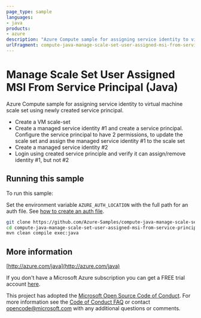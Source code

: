 ```yaml
---
page_type: sample
languages:
- java
products:
- azure
description: "Azure Compute sample for assigning service identity to virtual machine scale set using newly created service principal."
urlFragment: compute-java-manage-scale-set-user-assigned-msi-from-service-principal
---
```


# Manage Scale Set User Assigned MSI From Service Principal (Java)


Azure Compute sample for assigning service identity to virtual machine scale set using newly created service principal.
  
- Create a VM scale-set
- Create a managed service identity #1 and create a service principal. Configure the service principal to have 2 permissions, to update the scale set and assign the managed service identity #1 to the scale set
- Create a managed service identity #2
- Login using created service principle and verify it can assign/remove identity #1, but not #2
 

## Running this sample

To run this sample:

Set the environment variable `AZURE_AUTH_LOCATION` with the full path for an auth file. See [how to create an auth file](https://github.com/Azure/azure-libraries-for-java/blob/master/AUTH.md).

```bash
git clone https://github.com/Azure-Samples/compute-java-manage-scale-set-user-assigned-msi-from-service-principal.git
cd compute-java-manage-scale-set-user-assigned-msi-from-service-principal
mvn clean compile exec:java
```

## More information

[http://azure.com/java](http://azure.com/java)

If you don't have a Microsoft Azure subscription you can get a FREE trial account [here](http://go.microsoft.com/fwlink/?LinkId=330212).

This project has adopted the [Microsoft Open Source Code of Conduct](https://opensource.microsoft.com/codeofconduct/). For more information see the [Code of Conduct FAQ](https://opensource.microsoft.com/codeofconduct/faq/) or contact [opencode@microsoft.com](mailto:opencode@microsoft.com) with any additional questions or comments.

